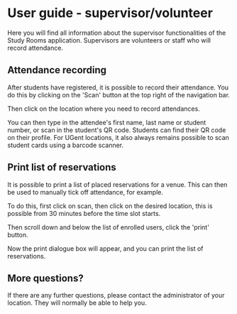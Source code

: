 # User guide - supervisor/volunteer

Here you will find all information about the supervisor functionalities of the Study Rooms application. Supervisors are volunteers or staff who will record attendance.

## Attendance recording

After students have registered, it is possible to record their attendance. You do this by clicking on the 'Scan' button at the top right of the navigation bar.

Then click on the location where you need to record attendances.

You can then type in the attendee's first name, last name or student number, or scan in the student's QR code. Students can find their QR code on their profile. For UGent locations, it also always remains possible to scan student cards using a barcode scanner.

## Print list of reservations

It is possible to print a list of placed reservations for a venue. This can then be used to manually tick off attendance, for example.

To do this, first click on scan, then click on the desired location, this is possible from 30 minutes before the time slot starts.

Then scroll down and below the list of enrolled users, click the 'print' button.

Now the print dialogue box will appear, and you can print the list of reservations.

## More questions?

If there are any further questions, please contact the administrator of your location. They will normally be able to help you.
